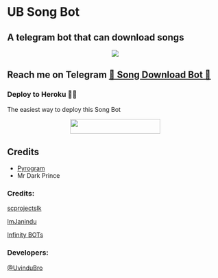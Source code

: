 # UB Song Bot
## A telegram bot that can download songs
<p align="center">
  <img src="https://telegra.ph/file/dcc1b80b52420cf624753.jpg">
</p>

## Reach me on Telegram [🎹 Song Download Bot 🎸](http://t.me/UBSongBot)


### Deploy to Heroku 🏃‍♂

The easiest way to deploy this Song Bot
<p align="center"><a href="https://heroku.com/deploy?template=https://github.com/UvinduBro/UBSongBot"> <img src="https://img.shields.io/badge/Deploy%20To%20Heroku-blueviolet?style=for-the-badge&logo=heroku" width="210" height="34.45"/></a></p>


## Credits

- [Pyrogram](https://github.com/pyrogram)
- Mr Dark Prince

### Credits:

[scprojectslk](https://github.com/scprojectslk)

[ImJanindu](https://github.com/ImJanindu)

[Infinity BOTs](https://t.me/Infinity_BOTs)


### Developers:

[@UvinduBro](https://t.me/Uvindu_Bro)
